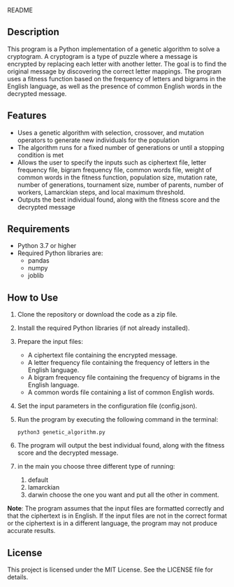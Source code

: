 README

## Description
This program is a Python implementation of a genetic algorithm to solve a cryptogram. A cryptogram is a type of puzzle where a message is encrypted by replacing each letter with another letter. The goal is to find the original message by discovering the correct letter mappings. The program uses a fitness function based on the frequency of letters and bigrams in the English language, as well as the presence of common English words in the decrypted message.

## Features
- Uses a genetic algorithm with selection, crossover, and mutation operators to generate new individuals for the population
- The algorithm runs for a fixed number of generations or until a stopping condition is met
- Allows the user to specify the inputs such as ciphertext file, letter frequency file, bigram frequency file, common words file, weight of common words in the fitness function, population size, mutation rate, number of generations, tournament size, number of parents, number of workers, Lamarckian steps, and local maximum threshold.
- Outputs the best individual found, along with the fitness score and the decrypted message

## Requirements
- Python 3.7 or higher
- Required Python libraries are: 
  - pandas
  - numpy
  - joblib

## How to Use
1. Clone the repository or download the code as a zip file.
2. Install the required Python libraries (if not already installed).
3. Prepare the input files: 
    - A ciphertext file containing the encrypted message.
    - A letter frequency file containing the frequency of letters in the English language.
    - A bigram frequency file containing the frequency of bigrams in the English language.
    - A common words file containing a list of common English words.
4. Set the input parameters in the configuration file (config.json).
5. Run the program by executing the following command in the terminal:
   ```
   python3 genetic_algorithm.py
   ```
6. The program will output the best individual found, along with the fitness score and the decrypted message.

7. in the main you choose three different type of running:
    1. default
    2. lamarckian
    3. darwin
    choose the one you want and put all the other in comment.

**Note**: The program assumes that the input files are formatted correctly and that the ciphertext is in English. If the input files are not in the correct format or the ciphertext is in a different language, the program may not produce accurate results.

## License
This project is licensed under the MIT License. See the LICENSE file for details.
